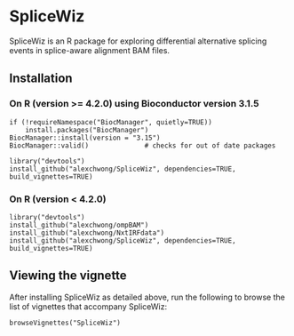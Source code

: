 # SpliceWiz
SpliceWiz is an R package for exploring differential alternative splicing events in splice-aware alignment BAM files.

## Installation 

### On R (version >= 4.2.0) using Bioconductor version 3.1.5

```
if (!requireNamespace("BiocManager", quietly=TRUE))
    install.packages("BiocManager")
BiocManager::install(version = "3.15")
BiocManager::valid()              # checks for out of date packages

library("devtools")
install_github("alexchwong/SpliceWiz", dependencies=TRUE, build_vignettes=TRUE)
```

### On R (version < 4.2.0)

```
library("devtools")
install_github("alexchwong/ompBAM")
install_github("alexchwong/NxtIRFdata")
install_github("alexchwong/SpliceWiz", dependencies=TRUE, build_vignettes=TRUE)
```

## Viewing the vignette

After installing SpliceWiz as detailed above, run the following to browse the list of vignettes that accompany SpliceWiz:

```
browseVignettes("SpliceWiz")
```
